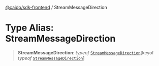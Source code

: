 [@caido/sdk-frontend](../index.md) / StreamMessageDirection

# Type Alias: StreamMessageDirection

> **StreamMessageDirection**: *typeof* [`StreamMessageDirection`](../variables/StreamMessageDirection.md)\[keyof *typeof* [`StreamMessageDirection`](../variables/StreamMessageDirection.md)\]
